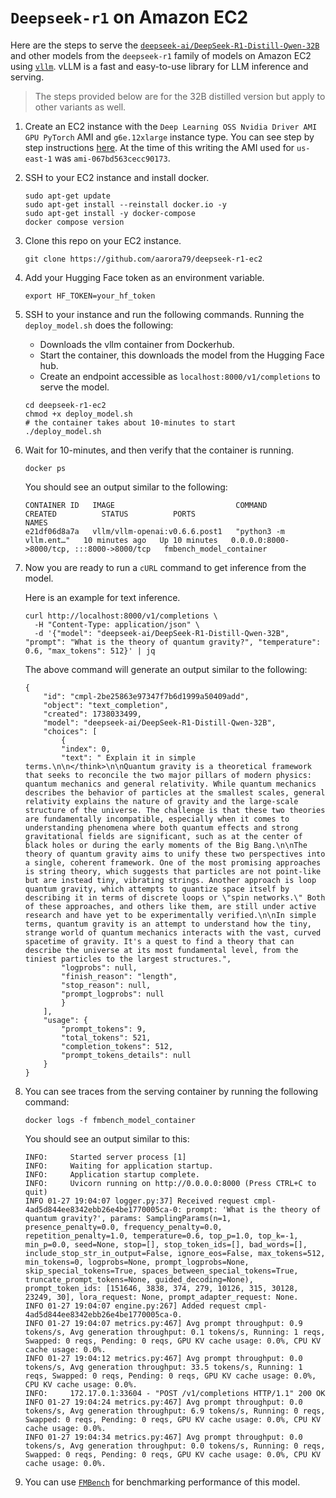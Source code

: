 # `Deepseek-r1` on Amazon EC2

Here are the steps to serve the [`deepseek-ai/DeepSeek-R1-Distill-Qwen-32B`](https://huggingface.co/deepseek-ai/DeepSeek-R1-Distill-Qwen-32B) and other models from the `deepseek-r1` family of models on Amazon EC2 using [`vllm`](https://github.com/vllm-project/vllm). vLLM is a fast and easy-to-use library for LLM inference and serving.

>The steps provided below are for the 32B distilled version but apply to other variants as well.

1. Create an EC2 instance with the `Deep Learning OSS Nvidia Driver AMI GPU PyTorch` AMI and `g6e.12xlarge` instance type. You can see step by step instructions [here](https://aws-samples.github.io/foundation-model-benchmarking-tool/misc/ec2_instance_creation_steps.html). At the time of this writing the AMI used for `us-east-1` was `ami-067bd563cecc90173`.

1. SSH to your EC2 instance and install docker.

    ```{.bashrc}
    sudo apt-get update
    sudo apt-get install --reinstall docker.io -y
    sudo apt-get install -y docker-compose
    docker compose version
    ```

1. Clone this repo on your EC2 instance.

    ```{.bashrc}
    git clone https://github.com/aarora79/deepseek-r1-ec2
    ```

1. Add your Hugging Face token as an environment variable.
    
    ```{.bashrc}
    export HF_TOKEN=your_hf_token
    ```

1. SSH to your instance and run the following commands. Running the `deploy_model.sh` does the following:

    - Downloads the vllm container from Dockerhub.
    - Start the container, this downloads the model from the Hugging Face hub.
    - Create an endpoint accessible as `localhost:8000/v1/completions` to serve the model.

    ```{.bashrc}
    cd deepseek-r1-ec2
    chmod +x deploy_model.sh
    # the container takes about 10-minutes to start
    ./deploy_model.sh
    ```

1. Wait for 10-minutes, and then verify that the container is running.

    ```{.bashrc}
    docker ps
    ```

    You should see an output similar to the following:

    ```{.bashrc}
    CONTAINER ID   IMAGE                           COMMAND                  CREATED          STATUS          PORTS                                       NAMES
    e21df06d8a7a   vllm/vllm-openai:v0.6.6.post1   "python3 -m vllm.ent…"   10 minutes ago   Up 10 minutes   0.0.0.0:8000->8000/tcp, :::8000->8000/tcp   fmbench_model_container    
    ```

1. Now you are ready to run a `cURL` command to get inference from the model.
    
    Here is an example for text inference.    
 
    ```{.bashrc}
    curl http://localhost:8000/v1/completions \
      -H "Content-Type: application/json" \
      -d '{"model": "deepseek-ai/DeepSeek-R1-Distill-Qwen-32B", "prompt": "What is the theory of quantum gravity?", "temperature": 0.6, "max_tokens": 512}' | jq
    ```

    The above command will generate an output similar to the following:

    ```{.bashrc}
    {
        "id": "cmpl-2be25863e97347f7b6d1999a50409add",
        "object": "text_completion",
        "created": 1738033499,
        "model": "deepseek-ai/DeepSeek-R1-Distill-Qwen-32B",
        "choices": [
            {
            "index": 0,
            "text": " Explain it in simple terms.\n\n</think>\n\nQuantum gravity is a theoretical framework that seeks to reconcile the two major pillars of modern physics: quantum mechanics and general relativity. While quantum mechanics describes the behavior of particles at the smallest scales, general relativity explains the nature of gravity and the large-scale structure of the universe. The challenge is that these two theories are fundamentally incompatible, especially when it comes to understanding phenomena where both quantum effects and strong gravitational fields are significant, such as at the center of black holes or during the early moments of the Big Bang.\n\nThe theory of quantum gravity aims to unify these two perspectives into a single, coherent framework. One of the most promising approaches is string theory, which suggests that particles are not point-like but are instead tiny, vibrating strings. Another approach is loop quantum gravity, which attempts to quantize space itself by describing it in terms of discrete loops or \"spin networks.\" Both of these approaches, and others like them, are still under active research and have yet to be experimentally verified.\n\nIn simple terms, quantum gravity is an attempt to understand how the tiny, strange world of quantum mechanics interacts with the vast, curved spacetime of gravity. It's a quest to find a theory that can describe the universe at its most fundamental level, from the tiniest particles to the largest structures.",
            "logprobs": null,
            "finish_reason": "length",
            "stop_reason": null,
            "prompt_logprobs": null
            }
        ],
        "usage": {
            "prompt_tokens": 9,
            "total_tokens": 521,
            "completion_tokens": 512,
            "prompt_tokens_details": null
        }
    }
    ```

1. You can see traces from the serving container by running the following command:

    ```
    docker logs -f fmbench_model_container
    ```
  
    You should see an output similar to this:

    ```plaintext
    INFO:     Started server process [1]
    INFO:     Waiting for application startup.
    INFO:     Application startup complete.
    INFO:     Uvicorn running on http://0.0.0.0:8000 (Press CTRL+C to quit)
    INFO 01-27 19:04:07 logger.py:37] Received request cmpl-4ad5d844ee8342ebb26e4be1770005ca-0: prompt: 'What is the theory of quantum gravity?', params: SamplingParams(n=1, presence_penalty=0.0, frequency_penalty=0.0, repetition_penalty=1.0, temperature=0.6, top_p=1.0, top_k=-1, min_p=0.0, seed=None, stop=[], stop_token_ids=[], bad_words=[], include_stop_str_in_output=False, ignore_eos=False, max_tokens=512, min_tokens=0, logprobs=None, prompt_logprobs=None, skip_special_tokens=True, spaces_between_special_tokens=True, truncate_prompt_tokens=None, guided_decoding=None), prompt_token_ids: [151646, 3838, 374, 279, 10126, 315, 30128, 23249, 30], lora_request: None, prompt_adapter_request: None.
    INFO 01-27 19:04:07 engine.py:267] Added request cmpl-4ad5d844ee8342ebb26e4be1770005ca-0.
    INFO 01-27 19:04:07 metrics.py:467] Avg prompt throughput: 0.9 tokens/s, Avg generation throughput: 0.1 tokens/s, Running: 1 reqs, Swapped: 0 reqs, Pending: 0 reqs, GPU KV cache usage: 0.0%, CPU KV cache usage: 0.0%.
    INFO 01-27 19:04:12 metrics.py:467] Avg prompt throughput: 0.0 tokens/s, Avg generation throughput: 33.5 tokens/s, Running: 1 reqs, Swapped: 0 reqs, Pending: 0 reqs, GPU KV cache usage: 0.0%, CPU KV cache usage: 0.0%.
    INFO:     172.17.0.1:33604 - "POST /v1/completions HTTP/1.1" 200 OK
    INFO 01-27 19:04:24 metrics.py:467] Avg prompt throughput: 0.0 tokens/s, Avg generation throughput: 6.9 tokens/s, Running: 0 reqs, Swapped: 0 reqs, Pending: 0 reqs, GPU KV cache usage: 0.0%, CPU KV cache usage: 0.0%.
    INFO 01-27 19:04:34 metrics.py:467] Avg prompt throughput: 0.0 tokens/s, Avg generation throughput: 0.0 tokens/s, Running: 0 reqs, Swapped: 0 reqs, Pending: 0 reqs, GPU KV cache usage: 0.0%, CPU KV cache usage: 0.0%.
    ```

1. You can use [`FMBench`](https://aws-samples.github.io/foundation-model-benchmarking-tool/benchmarking_on_ec2.html) for benchmarking performance of this model.


